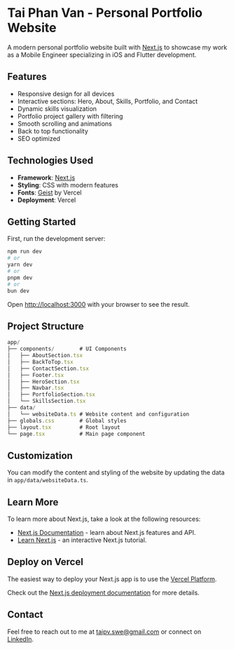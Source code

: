 # Tai Phan Van - Personal Portfolio Website

A modern personal portfolio website built with [Next.js](https://nextjs.org) to showcase my work as a Mobile Engineer specializing in iOS and Flutter development.

## Features

- Responsive design for all devices
- Interactive sections: Hero, About, Skills, Portfolio, and Contact
- Dynamic skills visualization
- Portfolio project gallery with filtering
- Smooth scrolling and animations
- Back to top functionality
- SEO optimized

## Technologies Used

- **Framework**: [Next.js](https://nextjs.org)
- **Styling**: CSS with modern features
- **Fonts**: [Geist](https://vercel.com/font) by Vercel
- **Deployment**: Vercel

## Getting Started

First, run the development server:

```bash
npm run dev
# or
yarn dev
# or
pnpm dev
# or
bun dev
```

Open [http://localhost:3000](http://localhost:3000) with your browser to see the result.

## Project Structure

```js
app/
├── components/        # UI Components
│   ├── AboutSection.tsx
│   ├── BackToTop.tsx
│   ├── ContactSection.tsx
│   ├── Footer.tsx
│   ├── HeroSection.tsx
│   ├── Navbar.tsx
│   ├── PortfolioSection.tsx
│   └── SkillsSection.tsx
├── data/
│   └── websiteData.ts # Website content and configuration
├── globals.css        # Global styles
├── layout.tsx         # Root layout
└── page.tsx           # Main page component
```

## Customization

You can modify the content and styling of the website by updating the data in `app/data/websiteData.ts`.

## Learn More

To learn more about Next.js, take a look at the following resources:

- [Next.js Documentation](https://nextjs.org/docs) - learn about Next.js features and API.
- [Learn Next.js](https://nextjs.org/learn) - an interactive Next.js tutorial.

## Deploy on Vercel

The easiest way to deploy your Next.js app is to use the [Vercel Platform](https://vercel.com/new?utm_medium=default-template&filter=next.js&utm_source=create-next-app&utm_campaign=create-next-app-readme).

Check out the [Next.js deployment documentation](https://nextjs.org/docs/app/building-your-application/deploying) for more details.

## Contact

Feel free to reach out to me at [taipv.swe@gmail.com](mailto:taipv.swe@gmail.com) or connect on [LinkedIn](https://www.linkedin.com/in/taiphanvan/).
